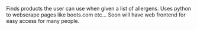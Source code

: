 Finds products the user can use when given a list of allergens.
Uses python to webscrape pages like boots.com etc...
Soon will have web frontend for easy access for many people.
